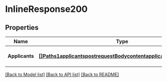 # InlineResponse200

## Properties
Name | Type | Description | Notes
------------ | ------------- | ------------- | -------------
**Applicants** | [**[]Paths1applicantspostrequestBodycontentapplication1jsonschema**](#/paths/~1applicants/post/requestBody/content/application~1json/schema.md) |  | [optional] [default to null]

[[Back to Model list]](../README.md#documentation-for-models) [[Back to API list]](../README.md#documentation-for-api-endpoints) [[Back to README]](../README.md)


